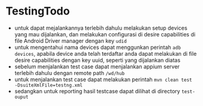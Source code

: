 # TestingTodo
 - untuk dapat mejalankannya terlebih dahulu melakukan setup devices yang mau dijalankan, dan melakukan configurasi di desire capabilities di file Android Driver manager dengan key ```udid```
 - untuk mengentahui nama devices dapat menggunkan perintah ```adb devices```, apabila device anda telah terdaftar anda dapat melakukan di file desire capabilities dengan key uuid, seperti yang dijalankan diatas
 - sebelum menjalankan test case dapat menjalankan appium server terlebih dahulu dengan remote path ```/wd/hub```
 - untuk menjalankan test case dapat melakukan perintah ```mvn clean test -DsuiteXmlFile=testng.xml```
 - sedangkan untuk reporting hasil testcase dapat dilihat di directory ```test-ouput```
